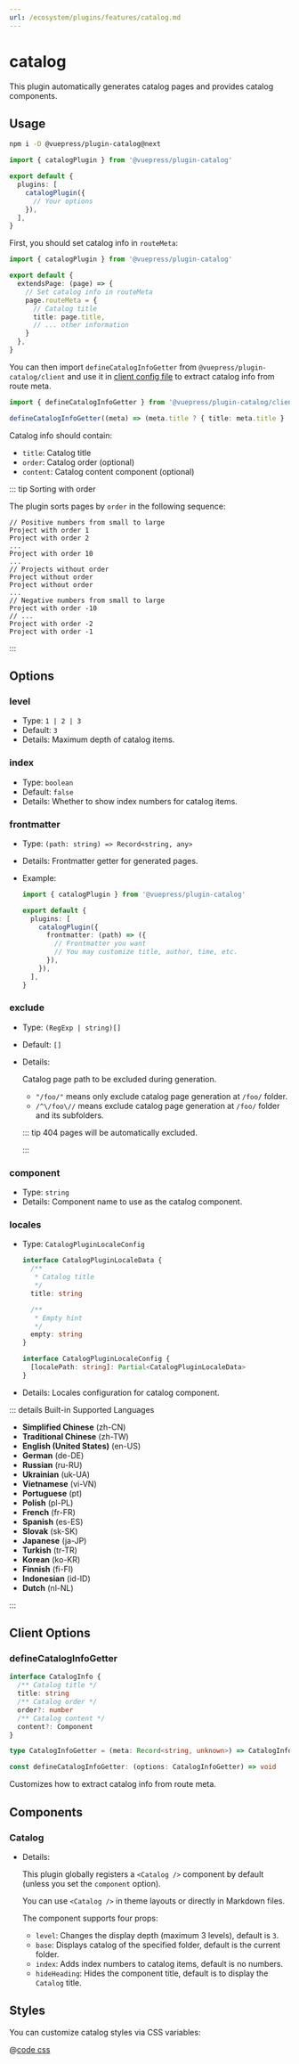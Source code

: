 ```yaml
---
url: /ecosystem/plugins/features/catalog.md
---
```

# catalog

This plugin automatically generates catalog pages and provides catalog components.

## Usage

```bash
npm i -D @vuepress/plugin-catalog@next
```

```ts title=".vuepress/config.ts"
import { catalogPlugin } from '@vuepress/plugin-catalog'

export default {
  plugins: [
    catalogPlugin({
      // Your options
    }),
  ],
}
```

First, you should set catalog info in `routeMeta`:

```ts title=".vuepress/config.ts"
import { catalogPlugin } from '@vuepress/plugin-catalog'

export default {
  extendsPage: (page) => {
    // Set catalog info in routeMeta
    page.routeMeta = {
      // Catalog title
      title: page.title,
      // ... other information
    }
  },
}
```

You can then import `defineCatalogInfoGetter` from `@vuepress/plugin-catalog/client` and use it in [client config file][client-config] to extract catalog info from route meta.

```ts title=".vuepress/client.ts"
import { defineCatalogInfoGetter } from '@vuepress/plugin-catalog/client'

defineCatalogInfoGetter((meta) => (meta.title ? { title: meta.title } : null))
```

Catalog info should contain:

* `title`: Catalog title
* `order`: Catalog order (optional)
* `content`: Catalog content component (optional)

::: tip Sorting with order

The plugin sorts pages by `order` in the following sequence:

```:no-line-numbers
// Positive numbers from small to large
Project with order 1
Project with order 2
...
Project with order 10
...
// Projects without order
Project without order
Project without order
...
// Negative numbers from small to large
Project with order -10
// ...
Project with order -2
Project with order -1
```

:::

## Options

### level&#x20;

* Type: `1 | 2 | 3`
* Default: `3`
* Details: Maximum depth of catalog items.

### index&#x20;

* Type: `boolean`
* Default: `false`
* Details: Whether to show index numbers for catalog items.

### frontmatter

* Type: `(path: string) => Record<string, any>`
* Details: Frontmatter getter for generated pages.
* Example:

  ```ts title=".vuepress/config.ts"
  import { catalogPlugin } from '@vuepress/plugin-catalog'

  export default {
    plugins: [
      catalogPlugin({
        frontmatter: (path) => ({
          // Frontmatter you want
          // You may customize title, author, time, etc.
        }),
      }),
    ],
  }
  ```

### exclude

* Type: `(RegExp | string)[]`
* Default: `[]`
* Details:

  Catalog page path to be excluded during generation.

  * `"/foo/"` means only exclude catalog page generation at `/foo/` folder.
  * `/^\/foo\//` means exclude catalog page generation at `/foo/` folder and its subfolders.

  ::: tip 404 pages will be automatically excluded.

  :::

### component

* Type: `string`
* Details: Component name to use as the catalog component.

### locales

* Type: `CatalogPluginLocaleConfig`

  ```ts
  interface CatalogPluginLocaleData {
    /**
     * Catalog title
     */
    title: string

    /**
     * Empty hint
     */
    empty: string
  }

  interface CatalogPluginLocaleConfig {
    [localePath: string]: Partial<CatalogPluginLocaleData>
  }
  ```

* Details: Locales configuration for catalog component.

::: details Built-in Supported Languages

* **Simplified Chinese** (zh-CN)
* **Traditional Chinese** (zh-TW)
* **English (United States)** (en-US)
* **German** (de-DE)
* **Russian** (ru-RU)
* **Ukrainian** (uk-UA)
* **Vietnamese** (vi-VN)
* **Portuguese** (pt)
* **Polish** (pl-PL)
* **French** (fr-FR)
* **Spanish** (es-ES)
* **Slovak** (sk-SK)
* **Japanese** (ja-JP)
* **Turkish** (tr-TR)
* **Korean** (ko-KR)
* **Finnish** (fi-FI)
* **Indonesian** (id-ID)
* **Dutch** (nl-NL)

:::

## Client Options

### defineCatalogInfoGetter

```ts
interface CatalogInfo {
  /** Catalog title */
  title: string
  /** Catalog order */
  order?: number
  /** Catalog content */
  content?: Component
}

type CatalogInfoGetter = (meta: Record<string, unknown>) => CatalogInfo | null

const defineCatalogInfoGetter: (options: CatalogInfoGetter) => void
```

Customizes how to extract catalog info from route meta.

## Components

### Catalog

* Details:

  This plugin globally registers a `<Catalog />` component by default (unless you set the `component` option).

  You can use `<Catalog />` in theme layouts or directly in Markdown files.

  The component supports four props:

  * `level`: Changes the display depth (maximum 3 levels), default is `3`.
  * `base`: Displays catalog of the specified folder, default is the current folder.
  * `index`: Adds index numbers to catalog items, default is no numbers.
  * `hideHeading`: Hides the component title, default is to display the `Catalog` title.

[client-config]: https://vuejs.press/guide/configuration.html#client-config-file

## Styles

You can customize catalog styles via CSS variables:

@[code css](@vuepress/plugin-catalog/src/client/styles/vars.css)

